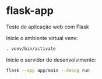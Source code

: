 # flask-app
Teste de aplicação web com Flask

Inicie o ambiente virtual venv: 

```bash
. venv/bin/activate
```

Inicie o servidor de desenvolvimento:

```bash
flask --app app/main --debug run
```
